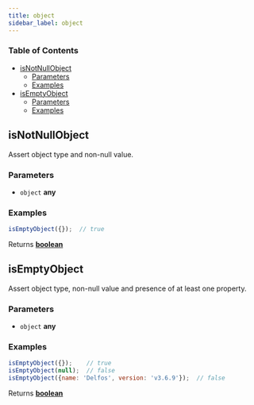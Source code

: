 ```yaml
---
title: object
sidebar_label: object
---
```

<!-- Generated by documentation.js. Update this documentation by updating the source code. -->

### Table of Contents

-   [isNotNullObject][1]
    -   [Parameters][2]
    -   [Examples][3]
-   [isEmptyObject][4]
    -   [Parameters][5]
    -   [Examples][6]

## isNotNullObject

Assert object type and non-null value.

### Parameters

-   `object` **any** 

### Examples

```javascript
isEmptyObject({});  // true
```

Returns **[boolean][7]** 

## isEmptyObject

Assert object type, non-null value and presence of at least one property.

### Parameters

-   `object` **any** 

### Examples

```javascript
isEmptyObject({});    // true
isEmptyObject(null);  // false
isEmptyObject({name: 'Delfos', version: 'v3.6.9'});  // false
```

Returns **[boolean][7]** 

[1]: #isnotnullobject

[2]: #parameters

[3]: #examples

[4]: #isemptyobject

[5]: #parameters-1

[6]: #examples-1

[7]: https://developer.mozilla.org/docs/Web/JavaScript/Reference/Global_Objects/Boolean
